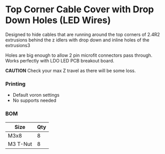 # Top Corner Cable Cover with Drop Down Holes (LED Wires)
Designed to hide cables that are running around the top corners of 2.4R2 extrusions behind the z idlers with drop down and inline holes of the extrusions3

Holes are big enough to allow 2 pin microfit connectors pass through. Works perfectly with LDO LED PCB breakout board.

**CAUTION**
Check your max Z travel as there will be some loss.

### Printing
  * Default voron settings
  * No supports needed

### BOM

Size | Qty
--- | ---
M3x8 | 8
M3 T-Nut | 8
